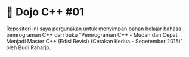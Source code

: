 # 🥋 Dojo C++ #01

Repositori ini saya pergunakan untuk menyimpan bahan belajar bahasa pemrograman C++ dari buku "Pemrograman C++ - Mudah dan Cepat Menjadi Master C++ (Edisi Revisi) (Cetakan Kedua - Sepetember 2015)" oleh Budi Raharjo.
